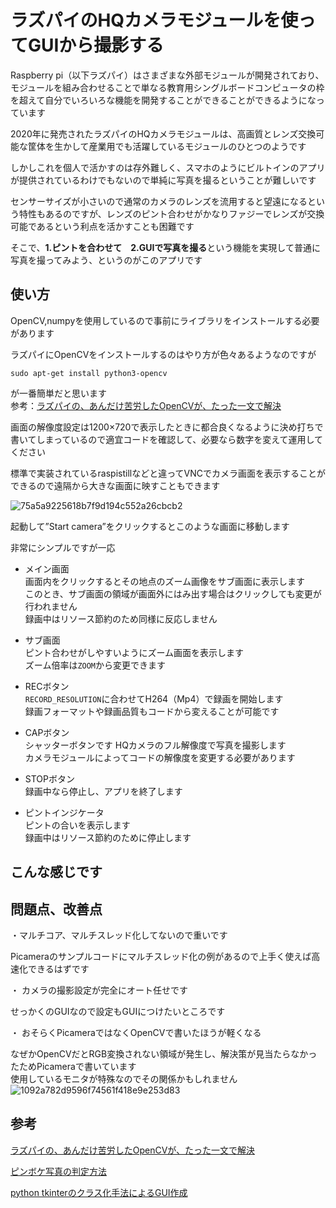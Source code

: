 # ラズパイのHQカメラモジュールを使ってGUIから撮影する

Raspberry pi（以下ラズパイ）はさまざまな外部モジュールが開発されており、モジュールを組み合わせることで単なる教育用シングルボードコンピュータの枠を超えて自分でいろいろな機能を開発することができることができるようになっています  

2020年に発売されたラズパイのHQカメラモジュールは、高画質とレンズ交換可能な筐体を生かして産業用でも活躍しているモジュールのひとつのようです  

しかしこれを個人で活かすのは存外難しく、スマホのようにビルトインのアプリが提供されているわけでもないので単純に写真を撮るということが難しいです    

センサーサイズが小さいので通常のカメラのレンズを流用すると望遠になるという特性もあるのですが、レンズのピント合わせがかなりファジーでレンズが交換可能であるという利点を活かすことも困難です  

そこで、**1.ピントを合わせて　2.GUIで写真を撮る**という機能を実現して普通に写真を撮ってみよう、というのがこのアプリです  

## 使い方
OpenCV,numpyを使用しているので事前にライブラリをインストールする必要があります  

ラズパイにOpenCVをインストールするのはやり方が色々あるようなのですが  

```sudo apt-get install python3-opencv```  

が一番簡単だと思います  
参考：[ラズパイの、あんだけ苦労したOpenCVが、たった一文で解決](https://ameblo.jp/araya-benki/entry-12714939931.html)

画面の解像度設定は1200×720で表示したときに都合良くなるように決め打ちで書いてしまっているので適宜コードを確認して、必要なら数字を変えて運用してください  

標準で実装されているraspistillなどと違ってVNCでカメラ画面を表示することができるので遠隔から大きな画面に映すこともできます  


![75a5a9225618b7f9d194c552a26cbcb2](https://user-images.githubusercontent.com/62862789/170587306-67ea97f7-f92a-461f-8ba8-a719356d0db1.jpg)

起動して”Start camera”をクリックするとこのような画面に移動します  

非常にシンプルですが一応

- メイン画面  
  画面内をクリックするとその地点のズーム画像をサブ画面に表示します  
  このとき、サブ画面の領域が画面外にはみ出す場合はクリックしても変更が行われません  
  録画中はリソース節約のため同様に反応しません

- サブ画面  
  ピント合わせがしやすいようにズーム画面を表示します  
  ズーム倍率は```ZOOM```から変更できます  
  
- RECボタン  
  ```RECORD_RESOLUTION```に合わせてH264（Mp4）で録画を開始します  
  録画フォーマットや録画品質もコードから変えることが可能です  
  
- CAPボタン  
  シャッターボタンです
  HQカメラのフル解像度で写真を撮影します  
  カメラモジュールによってコードの解像度を変更する必要があります  

- STOPボタン  
  録画中なら停止し、アプリを終了します  
  
- ピントインジケータ  
  ピントの合いを表示します  
  録画中はリソース節約のために停止します  

## こんな感じです


## 問題点、改善点

・マルチコア、マルチスレッド化してないので重いです  

  Picameraのサンプルコードにマルチスレッド化の例があるので上手く使えば高速化できるはずです  
 
 
・ カメラの撮影設定が完全にオート任せです  

  せっかくのGUIなので設定もGUIにつけたいところです  


・ おそらくPicameraではなくOpenCVで書いたほうが軽くなる  

  なぜかOpenCVだとRGB変換されない領域が発生し、解決策が見当たらなかったためPicameraで書いています  
  使用しているモニタが特殊なのでその関係かもしれません  
![1092a782d9596f74561f418e9e253d83](https://user-images.githubusercontent.com/62862789/170607265-f0a0835a-8222-4f62-a7ad-64f893cea053.png)


## 参考
[ラズパイの、あんだけ苦労したOpenCVが、たった一文で解決](https://ameblo.jp/araya-benki/entry-12714939931.html)  

[ピンボケ写真の判定方法](https://qiita.com/goodboy_max/items/a2d5dd89c4c5a8f2308a)

[python tkinterのクラス化手法によるGUI作成](https://memopy.hatenadiary.jp/entry/2017/06/08/194153)
